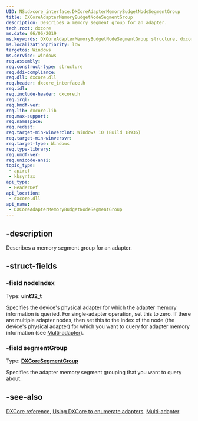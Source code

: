 ```yaml
---
UID: NS:dxcore_interface.DXCoreAdapterMemoryBudgetNodeSegmentGroup
title: DXCoreAdapterMemoryBudgetNodeSegmentGroup
description: Describes a memory segment group for an adapter.
tech.root: dxcore
ms.date: 06/06/2019
ms.keywords: DXCoreAdapterMemoryBudgetNodeSegmentGroup structure, dxcore_interface.dxcoreadaptermemorybudgetnodesegmentgroup
ms.localizationpriority: low
targetos: Windows
ms.service: windows
req.assembly: 
req.construct-type: structure
req.ddi-compliance: 
req.dll: dxcore.dll
req.header: dxcore_interface.h
req.idl: 
req.include-header: dxcore.h
req.irql: 
req.kmdf-ver: 
req.lib: dxcore.lib
req.max-support: 
req.namespace: 
req.redist: 
req.target-min-winverclnt: Windows 10 (Build 18936)
req.target-min-winversvr: 
req.target-type: Windows
req.type-library: 
req.umdf-ver: 
req.unicode-ansi: 
topic_type:
 - apiref
 - kbsyntax
api_type:
 - HeaderDef
api_location:
 - dxcore.dll
api_name:
 - DXCoreAdapterMemoryBudgetNodeSegmentGroup
---
```


## -description

Describes a memory segment group for an adapter.

## -struct-fields

### -field nodeIndex

Type: **uint32_t**

Specifies the device's physical adapter for which the adapter memory information is queried. For single-adapter operation, set this to zero. If there are multiple adapter nodes, then set this to the index of the node (the device's physical adapter) for which you want to query for adapter memory information (see [Multi-adapter](/windows/win32/direct3d12/multi-engine)).

### -field segmentGroup

Type: **[DXCoreSegmentGroup](/windows/win32/api/dxcore_interface/ne-dxcore_interface-dxcoresegmentgroup)**

Specifies the adapter memory segment grouping that you want to query about.

## -see-also

[DXCore reference](/windows/win32/dxcore/dxcore-reference), [Using DXCore to enumerate adapters](/windows/win32/dxcore/dxcore-enum-adapters), [Multi-adapter](/windows/win32/direct3d12/multi-engine)
